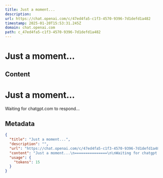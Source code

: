 ```yaml
---
title: Just a moment...
description: 
url: https://chat.openai.com/c/47ed4fa5-c1f3-4570-9396-7d1defd1a482
timestamp: 2025-01-20T15:53:31.245Z
domain: chat.openai.com
path: c_47ed4fa5-c1f3-4570-9396-7d1defd1a482
---
```


# Just a moment...



## Content

Just a moment...
===============

Waiting for chatgpt.com to respond...

## Metadata

```json
{
  "title": "Just a moment...",
  "description": "",
  "url": "https://chat.openai.com/c/47ed4fa5-c1f3-4570-9396-7d1defd1a482",
  "content": "Just a moment...\n===============\n\nWaiting for chatgpt.com to respond...",
  "usage": {
    "tokens": 15
  }
}
```
